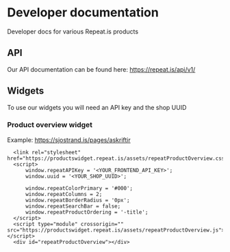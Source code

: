 # Developer documentation
Developer docs for various Repeat.is products

## API
Our API documentation can be found here:
https://repeat.is/api/v1/

## Widgets
To use our widgets you will need an API key and the shop UUID

### Product overview widget
Example: https://sjostrand.is/pages/askriftir

```
  <link rel="stylesheet" href="https://productswidget.repeat.is/assets/repeatProductOverview.css">
  <script>
      window.repeatAPIKey = '<YOUR_FRONTEND_API_KEY>';
      window.uuid = '<YOUR_SHOP_UUID>';
  
      window.repeatColorPrimary = '#000';
      window.repeatColumns = 2;
      window.repeatBorderRadius = '0px';
      window.repeatSearchBar = false;
      window.repeatProductOrdering = '-title';
  </script>
  <script type="module" crossorigin="" src="https://productswidget.repeat.is/assets/repeatProductOverview.js"></script>
  <div id="repeatProductOverview"></div>
```
